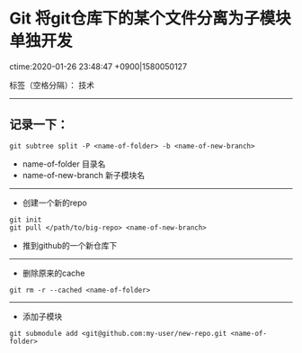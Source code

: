 # Git 将git仓库下的某个文件分离为子模块单独开发
ctime:2020-01-26 23:48:47 +0900|1580050127

标签（空格分隔）： 技术 

--- 
记录一下：
- 
```
git subtree split -P <name-of-folder> -b <name-of-new-branch> 
```
  - name-of-folder 目录名
  - name-of-new-branch 新子模块名
---

- 创建一个新的repo
```
git init
git pull </path/to/big-repo> <name-of-new-branch>
```
- 推到github的一个新仓库下
---
- 删除原来的cache
```
git rm -r --cached <name-of-folder>
```
---
- 添加子模块
```
git submodule add <git@github.com:my-user/new-repo.git <name-of-folder>
```




